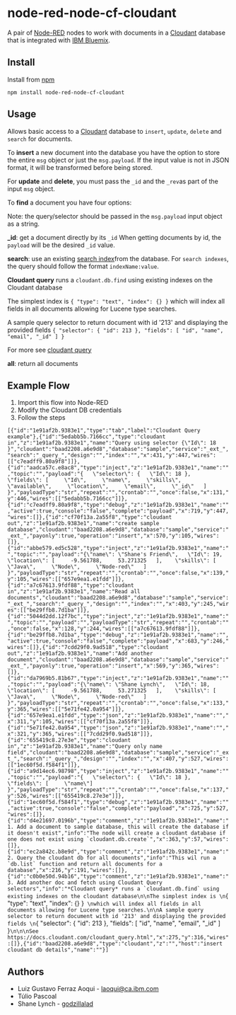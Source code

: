 node-red-node-cf-cloudant
=========================
A pair of [Node-RED](http://nodered.org) nodes to work with documents
in a [Cloudant](http://cloudant.com) database that is integrated with
[IBM Bluemix](http://bluemix.net).

Install
-------
Install from [npm](http://npmjs.org)
```
npm install node-red-node-cf-cloudant
```

Usage
-----
Allows basic access to a [Cloudant](http://cloudant.com) database to
`insert`, `update`, `delete` and `search` for documents.

To **insert** a new document into the database you have the option to store
the entire `msg` object or just the `msg.payload`. If the input value is not
in JSON format, it will be transformed before being stored.


For **update** and **delete**, you must pass the `_id` and the `_rev`as part
of the input `msg` object.


To **find** a document you have four options: 

Note: the query/selector should be passed in the `msg.payload` input object as a string.

**_id**: get a document directly by its `_id`
When getting documents by id, the `payload` will be the desired `_id` value.

**search**: use an existing [search index](https://cloudant.com/for-developers/search/)from the database. 
For `search indexes`, the query should follow the format `indexName:value`.

**Cloudant query** runs a `cloudant.db.find` using existing indexes on the Cloudant database

The simplest index is 
```{ "type": "text", "index": {} }``` 
which will index all fields in all documents allowing for Lucene type searches.

A sample query selector to return document with id '213' and displaying the provided fields 
```{ "selector": { "id": 213 }, "fields": [ "id", "name", "email", "_id" ] }```


For more see [cloudant query](https://docs.cloudant.com/cloudant_query.html)

**all**: return all documents 


Example Flow
------------

1. Import this flow into Node-RED
2. Modify the Cloudant DB credentials
3. Follow the steps

```[{"id":"1e91af2b.9383e1","type":"tab","label":"Cloudant Query example"},{"id":"5edabb5b.7166cc","type":"cloudant in","z":"1e91af2b.9383e1","name":"Query using selector {\"Id\": 18 }","cloudant":"baad2208.a6e9d8","database":"sample","service":"_ext_","search":"_query_","design":"","index":"","x":431,"y":447,"wires":[["c7eadff9.80a9f8"]]},{"id":"aadca57c.e8ac8","type":"inject","z":"1e91af2b.9383e1","name":"","topic":"","payload":"{   \"selector\": {   \"Id\": 18 },    \"fields\": [     \"Id\",     \"name\",     \"skills\",     \"available\",     \"location\",     \"email\",     \"_id\"   ] }","payloadType":"str","repeat":"","crontab":"","once":false,"x":131,"y":446,"wires":[["5edabb5b.7166cc"]]},{"id":"c7eadff9.80a9f8","type":"debug","z":"1e91af2b.9383e1","name":"","active":true,"console":"false","complete":"payload","x":719,"y":447,"wires":[]},{"id":"cf70f13a.2a55f8","type":"cloudant out","z":"1e91af2b.9383e1","name":"create sample database","cloudant":"baad2208.a6e9d8","database":"sample","service":"_ext_","payonly":true,"operation":"insert","x":570,"y":105,"wires":[]},{"id":"abbe579.ed5c528","type":"inject","z":"1e91af2b.9383e1","name":"","topic":"","payload":"{\"name\": \"Shane's Friend\",   \"Id\": 19,   \"location\": [     -9.561788,     53.271325   ],    \"skills\": [     \"Java\",     \"Node\",     \"Node-red\"   ] }","payloadType":"str","repeat":"","crontab":"","once":false,"x":139,"y":105,"wires":[["657e9ea1.e1fdd"]]},{"id":"a7c67613.9fdf88","type":"cloudant in","z":"1e91af2b.9383e1","name":"Read all documents","cloudant":"baad2208.a6e9d8","database":"sample","service":"_ext_","search":"_query_","design":"","index":"","x":403,"y":245,"wires":[["be29ffb8.7d1ba"]]},{"id":"5044d2dd.12f7bc","type":"inject","z":"1e91af2b.9383e1","name":"","topic":"","payload":"","payloadType":"str","repeat":"","crontab":"","once":false,"x":128,"y":244,"wires":[["a7c67613.9fdf88"]]},{"id":"be29ffb8.7d1ba","type":"debug","z":"1e91af2b.9383e1","name":"","active":true,"console":"false","complete":"payload","x":683,"y":246,"wires":[]},{"id":"7cdd29f0.9ad518","type":"cloudant out","z":"1e91af2b.9383e1","name":"Add another document","cloudant":"baad2208.a6e9d8","database":"sample","service":"_ext_","payonly":true,"operation":"insert","x":569,"y":365,"wires":[]},{"id":"da7969b5.81b67","type":"inject","z":"1e91af2b.9383e1","name":"","topic":"","payload":"{\"name\": \"Shane Lynch\",   \"Id\": 18,   \"location\": [     -9.561788,     53.271325   ],    \"skills\": [     \"Java\",     \"Node\",     \"Node-red\"   ] }","payloadType":"str","repeat":"","crontab":"","once":false,"x":133,"y":365,"wires":[["5e71fe42.0a954"]]},{"id":"657e9ea1.e1fdd","type":"json","z":"1e91af2b.9383e1","name":"","x":311,"y":105,"wires":[["cf70f13a.2a55f8"]]},{"id":"5e71fe42.0a954","type":"json","z":"1e91af2b.9383e1","name":"","x":321,"y":365,"wires":[["7cdd29f0.9ad518"]]},{"id":"655419c8.27e3e","type":"cloudant in","z":"1e91af2b.9383e1","name":"Query only name field","cloudant":"baad2208.a6e9d8","database":"sample","service":"_ext_","search":"_query_","design":"","index":"","x":407,"y":527,"wires":[["1ec60f5d.f584f1"]]},{"id":"a9d14ec6.98798","type":"inject","z":"1e91af2b.9383e1","name":"","topic":"","payload":"{   \"selector\": {   \"Id\": 18 },    \"fields\": [     \"name\"] }","payloadType":"str","repeat":"","crontab":"","once":false,"x":137,"y":526,"wires":[["655419c8.27e3e"]]},{"id":"1ec60f5d.f584f1","type":"debug","z":"1e91af2b.9383e1","name":"","active":true,"console":"false","complete":"payload","x":725,"y":527,"wires":[]},{"id":"d4e21697.0196b","type":"comment","z":"1e91af2b.9383e1","name":"1. Add a document to sample database, this will create the database if it doesn't exist","info":"The node will create a cloudant database if one does not exist using `cloudant.db.create`","x":363,"y":57,"wires":[]},{"id":"ec2a842c.b8e9d","type":"comment","z":"1e91af2b.9383e1","name":"2. Query the cloudant db for all documents","info":"This wil run a `db.list` function and return all documents for a database","x":216,"y":191,"wires":[]},{"id":"c0b0e50d.94b16","type":"comment","z":"1e91af2b.9383e1","name":"3. Add another doc and fetch using Cloudant Query selectors","info":"*Cloudant query* runs a `cloudant.db.find` using existing indexes on the cloudant database\n\nThe simplest index is \n```{ \"type\": \"text\", \"index\": {} }``` \nwhich will index all fields in all documents allowing for Lucene type searches.\n\nA sample query selector to return document with id '213' and displaying the provided fields \n```{ \"selector\": { \"id\": 213 }, \"fields\": [ \"id\", \"name\", \"email\", \"_id\" ] }```\n\n\nSee https://docs.cloudant.com/cloudant_query.html","x":275,"y":316,"wires":[]},{"id":"baad2208.a6e9d8","type":"cloudant","z":"","host":"insert cloudant db details","name":""}]```



Authors
-------
* Luiz Gustavo Ferraz Aoqui - [laoqui@ca.ibm.com](mailto:laoqui@ca.ibm.com)
* Túlio Pascoal
* Shane Lynch - [godzillalad](https://github.com/godzillalad)
